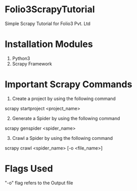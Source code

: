 # Folio3ScrapyTutorial
 Simple Scrapy Tutorial for Folio3 Pvt. Ltd

# Installation Modules

1) Python3
2) Scrapy Framework

# Important Scrapy Commands

1) Create a project by using the following command

scrapy startproject <project_name>

2) Generate a Spider by using the following command

scrapy genspider <spider_name>

3) Crawl a Spider by using the following command

scrapy crawl <spider_name> [-o <file_name>]

# Flags Used
"-o" flag refers to the Output file
